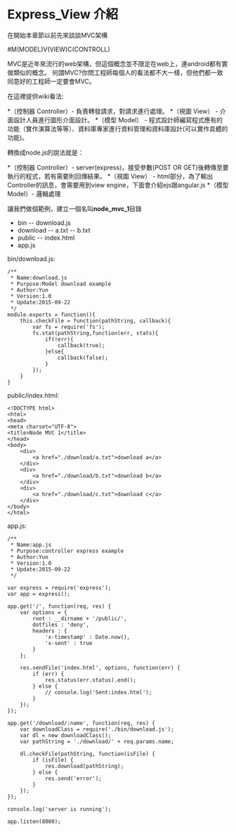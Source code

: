 # Express_View 介紹

在開始本章節以前先來談談MVC架構

#M(MODEL)V(VIEW)C(CONTROLL)

MVC是近年來流行的web架構，但這個概念並不限定在web上，連android都有實做類似的概念。
何謂MVC?你問工程師每個人的看法都不大一樣，但他們都一致同意好的工程師一定要會MVC。

在這裡提供wiki看法:

*（控制器 Controller）- 負責轉發請求，對請求進行處理。
*（視圖 View） - 介面設計人員進行圖形介面設計。
*（模型 Model） - 程式設計師編寫程式應有的功能（實作演算法等等）、資料庫專家進行資料管理和資料庫設計(可以實作具體的功能)。

轉換成node.js的說法就是：

*（控制器 Controller）- server(express)，接受參數(POST OR GET)後轉傳至要執行的程式，若有需要則回傳結果。
*（視圖 View） - html部分，為了輸出Controller的訊息，會需要用到view engine，下面會介紹ejs跟angular.js
*（模型 Model）- 邏輯處理

讓我們做個範例，建立一個名叫**node_mvc_1**目錄

- bin
-- download.js
- download
-- a.txt
-- b.txt
- public
-- index.html
- app.js

bin/download.js:
```
/**
 * Name:download.js
 * Purpose:Model download example 
 * Author:Yun
 * Version:1.0
 * Update:2015-09-22
 */
module.exports = function(){
	this.checkFile = function(pathString, callback){
		var fs = require('fs');
		fs.stat(pathString,function(err, stats){
			if(!err){
				callback(true);
			}else{
				callback(false);
			}
		});
	}
}
```

public/index.html:

```
<!DOCTYPE html>
<html>
<head>
<meta charset="UTF-8">
<title>Node MVC 1</title>
</head>
<body>
	<div>
		<a href="./download/a.txt">download a</a>
	</div>
	<div>
		<a href="./download/b.txt">download b</a>
	</div>
	<div>
		<a href="./download/c.txt">download c</a>
	</div>
</body>
</html>
```

app.js:
```
/**
 * Name:app.js
 * Purpose:controller express example 
 * Author:Yun 
 * Version:1.0 
 * Update:2015-09-22
 */

var express = require('express');
var app = express();

app.get('/', function(req, res) {
	var options = {
		root : __dirname + '/public/',
		dotfiles : 'deny',
		headers : {
			'x-timestamp' : Date.now(),
			'x-sent' : true
		}
	};
	
	res.sendFile('index.html', options, function(err) {
		if (err) {
			res.status(err.status).end();
		} else {
			// console.log('Sent:index.html');
		}
	});
});

app.get('/download/:name', function(req, res) {
	var downloadClass = require('./bin/download.js');
	var dl = new downloadClass();
	var pathString = './download/' + req.params.name;

	dl.checkFile(pathString, function(isFile) {
		if (isFile) {
			res.download(pathString);
		} else {
			res.send('error');
		}
	});
});

console.log('server is running');

app.listen(8080);
```